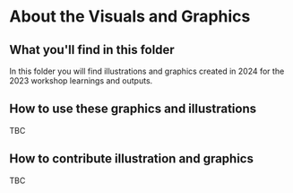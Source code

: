 # About the Visuals and Graphics


## What you'll find in this folder

In this folder you will find illustrations and graphics created in 2024 for the 2023 workshop learnings and outputs.



## How to use these graphics and illustrations

TBC


## How to contribute illustration and graphics

TBC


